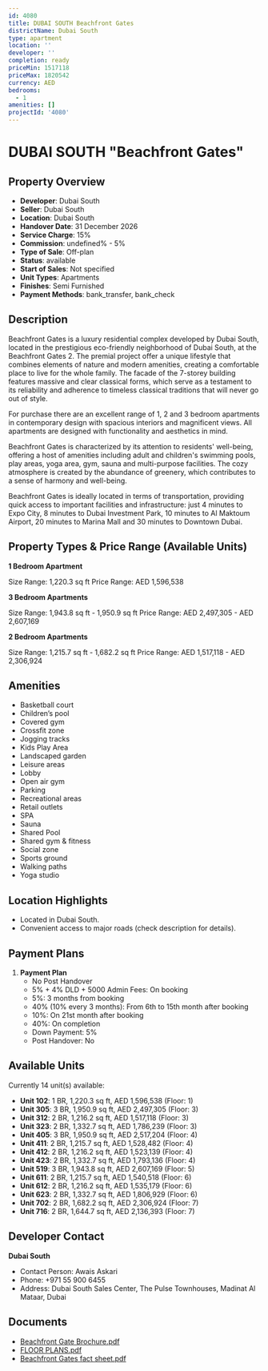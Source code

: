 ```yaml
---
id: 4080
title: DUBAI SOUTH Beachfront Gates
districtName: Dubai South
type: apartment
location: ''
developer: ''
completion: ready
priceMin: 1517118
priceMax: 1820542
currency: AED
bedrooms:
  - 1
amenities: []
projectId: '4080'
---
```


# DUBAI SOUTH "Beachfront Gates"

## Property Overview
- **Developer**: Dubai South
- **Seller**: Dubai South
- **Location**: Dubai South
- **Handover Date**: 31 December 2026
- **Service Charge**: 15%
- **Commission**: undefined% - 5%
- **Type of Sale**: Off-plan
- **Status**: available
- **Start of Sales**: Not specified
- **Unit Types**: Apartments
- **Finishes**: Semi Furnished
- **Payment Methods**: bank_transfer, bank_check

## Description
Beachfront Gates is a luxury residential complex developed by Dubai South, located in the prestigious eco-friendly neighborhood of Dubai South, at the Beachfront Gates 2. The premial project offer a unique lifestyle that combines elements of nature and modern amenities, creating a comfortable place to live for the whole family. The facade of the 7-storey building features massive and clear classical forms, which serve as a testament to its reliability and adherence to timeless classical traditions that will never go out of style.

For purchase there are an excellent range of 1, 2 and 3 bedroom apartments in contemporary design with spacious interiors and magnificent views. All apartments are designed with functionality and aesthetics in mind.

Beachfront Gates is characterized by its attention to residents' well-being, offering a host of amenities including adult and children's swimming pools, play areas, yoga area, gym, sauna and multi-purpose facilities. The cozy atmosphere is created by the abundance of greenery, which contributes to a sense of harmony and well-being.

Beachfront Gates is ideally located in terms of transportation, providing quick access to important facilities and infrastructure: just 4 minutes to Expo City, 8 minutes to Dubai Investment Park, 10 minutes to Al Maktoum Airport, 20 minutes to Marina Mall and 30 minutes to Downtown Dubai.

## Property Types & Price Range (Available Units)
**1 Bedroom Apartment**

Size Range: 1,220.3 sq ft
Price Range: AED 1,596,538

**3 Bedroom Apartments**

Size Range: 1,943.8 sq ft - 1,950.9 sq ft
Price Range: AED 2,497,305 - AED 2,607,169

**2 Bedroom Apartments**

Size Range: 1,215.7 sq ft - 1,682.2 sq ft
Price Range: AED 1,517,118 - AED 2,306,924

## Amenities
- Basketball court
- Children’s pool
- Covered gym
- Crossfit zone
- Jogging tracks
- Kids Play Area
- Landscaped garden
- Leisure areas
- Lobby
- Open air gym
- Parking
- Recreational areas
- Retail outlets
- SPA
- Sauna
- Shared Pool
- Shared gym & fitness
- Social zone
- Sports ground
- Walking paths
- Yoga studio

## Location Highlights
- Located in Dubai South.
- Convenient access to major roads (check description for details).

## Payment Plans
1. **Payment Plan**
   - No Post Handover
   - 5% + 4% DLD + 5000 Admin Fees: On booking
   - 5%: 3 months from booking
   - 40% (10% every 3 months): From 6th to 15th month after booking
   - 10%: On 21st month after booking
   - 40%: On completion
   - Down Payment: 5%
   - Post Handover: No

## Available Units
Currently 14 unit(s) available:
- **Unit 102**: 1 BR, 1,220.3 sq ft, AED 1,596,538 (Floor: 1)
- **Unit 305**: 3 BR, 1,950.9 sq ft, AED 2,497,305 (Floor: 3)
- **Unit 312**: 2 BR, 1,216.2 sq ft, AED 1,517,118 (Floor: 3)
- **Unit 323**: 2 BR, 1,332.7 sq ft, AED 1,786,239 (Floor: 3)
- **Unit 405**: 3 BR, 1,950.9 sq ft, AED 2,517,204 (Floor: 4)
- **Unit 411**: 2 BR, 1,215.7 sq ft, AED 1,528,482 (Floor: 4)
- **Unit 412**: 2 BR, 1,216.2 sq ft, AED 1,523,139 (Floor: 4)
- **Unit 423**: 2 BR, 1,332.7 sq ft, AED 1,793,136 (Floor: 4)
- **Unit 519**: 3 BR, 1,943.8 sq ft, AED 2,607,169 (Floor: 5)
- **Unit 611**: 2 BR, 1,215.7 sq ft, AED 1,540,518 (Floor: 6)
- **Unit 612**: 2 BR, 1,216.2 sq ft, AED 1,535,179 (Floor: 6)
- **Unit 623**: 2 BR, 1,332.7 sq ft, AED 1,806,929 (Floor: 6)
- **Unit 702**: 2 BR, 1,682.2 sq ft, AED 2,306,924 (Floor: 7)
- **Unit 716**: 2 BR, 1,644.7 sq ft, AED 2,136,393 (Floor: 7)

## Developer Contact
**Dubai South**
- Contact Person: Awais Askari
- Phone: +971 55 900 6455
- Address: Dubai South Sales Center, The Pulse Townhouses, Madinat Al Mataar, Dubai

## Documents
- [Beachfront Gate Brochure.pdf](https://cdn.geniemap.net/2025/01/10/PT3zskq09XM5QC41ZeevHZtde7eprn7tGrZsgpyp.pdf)
- [FLOOR PLANS.pdf](https://cdn.geniemap.net/2025/01/10/xC1g4jJYEe3HypN5dxud9NmJqSQjMEPJYAKTT9XK.pdf)
- [Beachfront Gates fact sheet.pdf](https://cdn.geniemap.net/2025/01/10/aqGm6NVInYjcq9cQ3D43A4z4ZOTfNrTi8AF2Uf3X.pdf)
